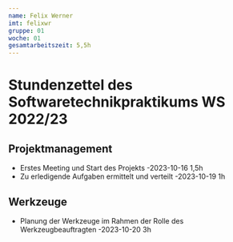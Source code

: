 ```yaml
---
name: Felix Werner
imt: felixwr
gruppe: 01
woche: 01
gesamtarbeitszeit: 5,5h
---
```


# Stundenzettel des Softwaretechnikpraktikums WS 2022/23

## Projektmanagement
- Erstes Meeting und Start des Projekts 
    -2023-10-16 1,5h
- Zu erledigende Aufgaben ermittelt und verteilt
    -2023-10-19 1h
## Werkzeuge
- Planung der Werkzeuge im Rahmen der Rolle des Werkzeugbeauftragten
    -2023-10-20 3h
